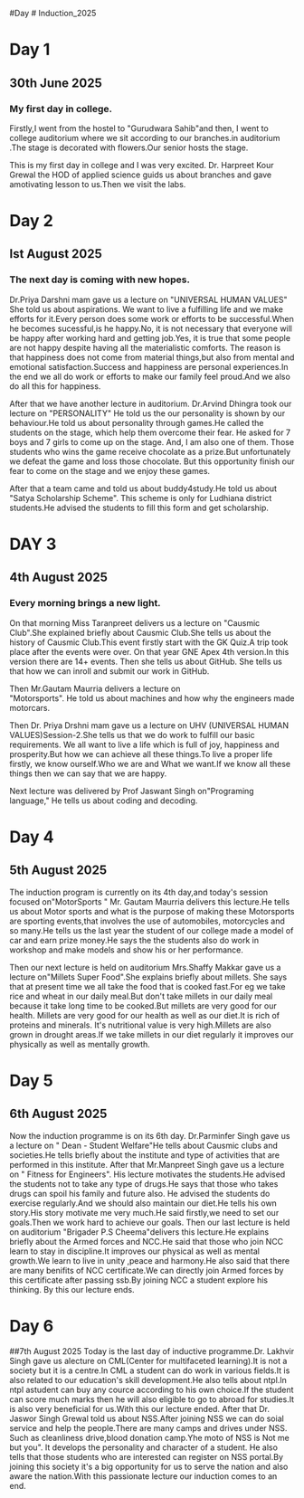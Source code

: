 #Day # Induction_2025
# Day 1 
## 30th June 2025
### My first day in college.

Firstly,I went from the hostel to  "Gurudwara Sahib"and  then, I went to college auditorium where we sit according to our branches.in auditorium .The stage is decorated with flowers.Our senior hosts the stage.

This is my first day in college and I was very excited. Dr. Harpreet Kour Grewal the HOD of applied science guids us about branches and gave amotivating lesson to us.Then we visit the labs.
 

# Day 2 
## Ist August 2025
 

### The next day is coming with new hopes.
Dr.Priya Darshni mam gave us a lecture on "UNIVERSAL  HUMAN VALUES" She told us about aspirations. We want to live a fulfilling life and we make efforts for it.Every person does some work or efforts to be successful.When he becomes sucessful,is he happy.No, it is not necessary that everyone will be happy after working hard and getting job.Yes, it is true that some people are not happy despite having all the materialistic comforts. The reason is that happiness does not come from material things,but also from mental and emotional satisfaction.Success and happiness are personal experiences.In the end we all do work or efforts to make our family feel proud.And we also do all this for happiness.


 After that we have another lecture in auditorium.
Dr.Arvind Dhingra took our lecture on "PERSONALITY" He told us the our personality is shown by our behaviour.He told us about personality through games.He called the students on the stage, which help them overcome their fear. He asked for 7 boys and 7 girls to come up on the stage. And, I am also one of them. Those students who wins the game receive chocolate as a prize.But unfortunately we defeat the game and loss those chocolate. But this opportunity finish our fear to come on the stage and we enjoy these games.


After that a team came and told us about buddy4study.He told us about "Satya Scholarship Scheme". This scheme is only for Ludhiana district students.He advised the students to fill this form and get scholarship.

# DAY 3

## 4th August 2025

### Every morning brings a new light.
 On that morning Miss Taranpreet delivers us a lecture on "Causmic Club".She explained briefly about Causmic Club.She tells us about the history of Causmic Club.This event firstly start with the GK Quiz.A trip took place after the events were over. On that year GNE Apex 4th version.In this version there are 14+ events.
Then she tells us about GitHub. She tells us that how we can inroll and submit our work in GitHub.

Then Mr.Gautam Maurria delivers a  lecture on  
"Motorsports". He told us about machines and how why the engineers made motorcars.


Then Dr. Priya Drshni mam gave us a lecture on UHV
(UNIVERSAL HUMAN VALUES)Session-2.She tells us that we do work to fulfill our basic requirements. We all want to live a life which is full of joy, happiness and prosperity.But how we can achieve all these things.To live a proper life firstly, we know ourself.Who we are and What we want.If we know all these things then we can say that we are happy.

Next lecture was delivered by Prof Jaswant Singh
on"Programing language," He tells us about coding and decoding.

# Day 4
## 5th August 2025
The induction program is currently on its 4th day,and today's session focused on"MotorSports "
Mr. Gautam Maurria delivers this lecture.He tells us about Motor sports and what is the purpose of making these Motorsports are sporting events,that involves the use of automobiles, motorcycles and so many.He tells us the last year the student of our college made a model of car and earn prize money.He says the the students also do work in workshop and make models and show his or her performance.

Then our next lecture is held on auditorium Mrs.Shaffy Makkar gave us a lecture on"Millets Super Food".She explains briefly about millets. She says that at present time we all take the food that is cooked fast.For eg we take rice and wheat in our daily meal.But don't take millets in our daily meal because it take long time to be cooked.But millets are very good for our health. Millets are very good for our health as well as our diet.It is rich of proteins and minerals. It's nutritional value is very high.Millets are also grown in drought areas.If we take millets in our diet regularly it improves our physically as well as mentally growth.
# Day 5
## 6th August 2025
Now the induction programme is on its  6th day. Dr.Parminfer Singh gave us a lecture on " Dean - Student Welfare"He tells about Causmic clubs and societies.He tells briefly about the institute and type of activities that are performed in this institute.
After that Mr.Manpreet Singh gave us a lecture on
 " Fitness for Engineers". His lecture motivates the students.He advised the students not to take any type of drugs.He says that those who takes drugs can spoil his family and future also. He advised the students do exercise regularly.And we
should also maintain our diet.He tells his own story.His story motivate me very much.He said firstly,we need to set our goals.Then we work hard to achieve our goals.
 Then our last lecture is held on auditorium "Brigader P.S Cheema"delivers this lecture.He explains briefly about the Armed forces and NCC.He said that those who join NCC learn to stay in discipline.It improves our physical as well as mental growth.We learn to live in unity ,peace and harmony.He also said that there are many benifits of NCC certificate.We can directly join Armed forces by this certificate after passing ssb.By joining NCC a student explore his thinking. By this our lecture ends.
# Day 6
##7th August 2025
Today is the last day of inductive programme.Dr. Lakhvir Singh gave us alecture on CML(Center for multifaceted learning).It is not a society but it is a centre.In CML a student can do work in various fields.It is also related to our education's skill development.He also tells about ntpl.In ntpl astudent can buy any cource according to his own choice.If the student can score much marks then he will also eligible to go to abroad for studies.It is also very beneficial for us.With this our lecture ended.
After that Dr. Jaswor Singh Grewal told us about 
 NSS.After joining NSS we can do soial service and help the people.There are many camps and drives under NSS. Such as cleanliness drive,blood donation camp.Yhe moto of NSS is Not me but you". It develops the personality and character of a student. He also tells that those students who are interested can register on NSS portal.By joining this society it's a big opportunity for us to serve the nation and also aware the nation.With this passionate lecture our induction comes to an end.
